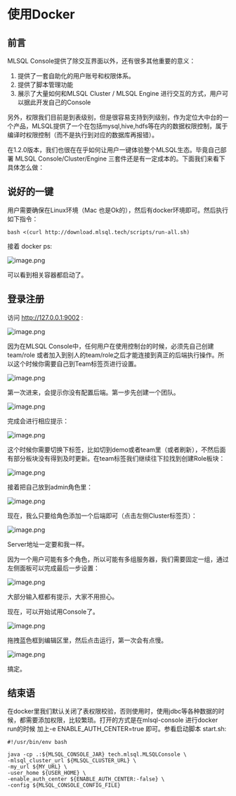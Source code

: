 # 使用Docker

## 前言

MLSQL Console提供了除交互界面以外，还有很多其他重要的意义：

1. 提供了一套自助化的用户账号和权限体系。
2. 提供了脚本管理功能
3. 展示了大量如何和MLSQL Cluster / MLSQL Engine 进行交互的方式，用户可以据此开发自己的Console

另外，权限我们目前是到表级别，但是很容易支持到列级别，作为定位大中台的一个产品，MLSQL提供了一个在包括mysql,hive,hdfs等在内的数据权限控制，属于编译时权限控制（而不是执行到对应的数据库再报错）。

在1.2.0版本，我们也很在在乎如何让用户一键体验整个MLSQL生态。毕竟自己部署 MLSQL Console/Cluster/Engine 三套件还是有一定成本的。下面我们来看下具体怎么做：

## 说好的一键

用户需要确保在Linux环境（Mac 也是Ok的），然后有docker环境即可。然后执行如下指令：

```shell
bash <(curl http://download.mlsql.tech/scripts/run-all.sh)
```

接着 docker ps:

![image.png](https://upload-images.jianshu.io/upload_images/1063603-004da41021835b54.png?imageMogr2/auto-orient/strip%7CimageView2/2/w/1240)

可以看到相关容器都启动了。

## 登录注册

访问 http://127.0.0.1:9002 :


![image.png](https://upload-images.jianshu.io/upload_images/1063603-5dbdcd1e735e9681.png?imageMogr2/auto-orient/strip%7CimageView2/2/w/1240)

因为在MLSQL Console中，任何用户在使用控制台的时候，必须先自己创建team/role 或者加入到别人的team/role之后才能连接到真正的后端执行操作。所以这个时候你需要自己到Team标签页进行设置。

![image.png](https://upload-images.jianshu.io/upload_images/1063603-164c90c01d45a255.png?imageMogr2/auto-orient/strip%7CimageView2/2/w/1240)

第一次进来，会提示你没有配置后端。第一步先创建一个团队。

![image.png](https://upload-images.jianshu.io/upload_images/1063603-b3bf4a420a3c854f.png?imageMogr2/auto-orient/strip%7CimageView2/2/w/1240)

完成会进行相应提示：

![image.png](https://upload-images.jianshu.io/upload_images/1063603-f03b4786fc18fd28.png?imageMogr2/auto-orient/strip%7CimageView2/2/w/1240)

这个时候你需要切换下标签，比如切到demo或者team里（或者刷新），不然后面有部分板块没有得到及时更新。在team标签我们继续往下拉找到创建Role板块：

![image.png](https://upload-images.jianshu.io/upload_images/1063603-f713d028577a6703.png?imageMogr2/auto-orient/strip%7CimageView2/2/w/1240)

接着把自己放到admin角色里：

![image.png](https://upload-images.jianshu.io/upload_images/1063603-f5067df22572e2e4.png?imageMogr2/auto-orient/strip%7CimageView2/2/w/1240)

现在，我么只要给角色添加一个后端即可（点击左侧Cluster标签页）：

![image.png](https://upload-images.jianshu.io/upload_images/1063603-c5ca9f01a051aa6b.png?imageMogr2/auto-orient/strip%7CimageView2/2/w/1240)

Server地址一定要和我一样。

因为一个用户可能有多个角色，所以可能有多组服务器，我们需要固定一组，通过左侧面板可以完成最后一步设置：

![image.png](https://upload-images.jianshu.io/upload_images/1063603-7ee9b2b8d5e7b753.png?imageMogr2/auto-orient/strip%7CimageView2/2/w/1240)

大部分输入框都有提示，大家不用担心。

现在，可以开始试用Console了。

![image.png](https://upload-images.jianshu.io/upload_images/1063603-a52f103ec5c8d0b7.png?imageMogr2/auto-orient/strip%7CimageView2/2/w/1240)

拖拽蓝色框到编辑区里，然后点击运行，第一次会有点慢。

![image.png](https://upload-images.jianshu.io/upload_images/1063603-2be788e177ffccb5.png?imageMogr2/auto-orient/strip%7CimageView2/2/w/1240)

搞定。

## 结束语
在docker里我们默认关闭了表权限校验，否则使用时，使用jdbc等各种数据的时候，都需要添加权限，比较繁琐。打开的方式是在mlsql-console 进行docker run的时候 加上-e ENABLE_AUTH_CENTER=true 即可。参看启动脚本 start.sh:

```shell
#!/usr/bin/env bash

java -cp .:${MLSQL_CONSOLE_JAR} tech.mlsql.MLSQLConsole \
-mlsql_cluster_url ${MLSQL_CLUSTER_URL} \
-my_url ${MY_URL} \
-user_home ${USER_HOME} \
-enable_auth_center ${ENABLE_AUTH_CENTER:-false} \
-config ${MLSQL_CONSOLE_CONFIG_FILE}
```



